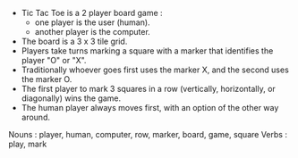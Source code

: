 - Tic Tac Toe is a 2 player board game : 
  - one player is the user (human). 
  - another player is the computer.
- The board is a 3 x 3 tile grid.
- Players take turns marking a square with a marker that identifies the player "O" or "X".
- Traditionally whoever goes first uses the marker X, and the second uses the marker O.
- The first player to mark 3 squares in a row (vertically, horizontally, or diagonally) wins the game.
- The human player always moves first, with an option of the other way around.

Nouns : player, human, computer, row, marker, board, game, square
Verbs : play, mark

